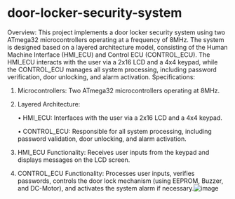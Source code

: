 # door-locker-security-system
Overview: This project implements a door locker security system using two ATmega32 microcontrollers operating at a frequency of 8MHz. The system is designed based on a layered architecture model, consisting of the Human Machine Interface (HMI_ECU) and Control ECU (CONTROL_ECU). The HMI_ECU interacts with the user via a 2x16 LCD and a 4x4 keypad, while the CONTROL_ECU manages all system processing, including password verification, door unlocking, and alarm activation.
Specifications:
1.	Microcontrollers: Two ATmega32 microcontrollers operating at 8MHz.
2.	Layered Architecture:

  	 •	HMI_ECU: Interfaces with the user via a 2x16 LCD and a 4x4 keypad.

  	•	CONTROL_ECU: Responsible for all system processing, including password validation, door unlocking, and alarm activation.

4.	HMI_ECU Functionality: Receives user inputs from the keypad and displays messages on the LCD screen.
5.	CONTROL_ECU Functionality: Processes user inputs, verifies passwords, controls the door lock mechanism (using EEPROM, Buzzer, and DC-Motor), and activates the system alarm if necessary.![image](https://github.com/user-attachments/assets/30b9cff9-eeb7-4ccc-b2d5-fc6c3884c609)

